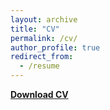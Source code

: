 ```yaml
---
layout: archive
title: "CV"
permalink: /cv/
author_profile: true
redirect_from:
  - /resume
---
```


[**Download CV**](https://www.dropbox.com/scl/fi/vd7wxdz76m2635vf2o8tc/CV_October2025.pdf?rlkey=nxfs5dc0vmt4cux99ji6kf6gy&st=h7z07uuk&dl=0)
